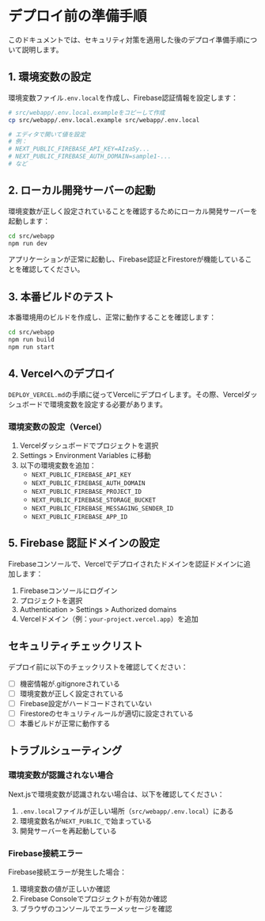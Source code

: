 # デプロイ前の準備手順

このドキュメントでは、セキュリティ対策を適用した後のデプロイ準備手順について説明します。

## 1. 環境変数の設定

環境変数ファイル`.env.local`を作成し、Firebase認証情報を設定します：

```bash
# src/webapp/.env.local.exampleをコピーして作成
cp src/webapp/.env.local.example src/webapp/.env.local

# エディタで開いて値を設定
# 例：
# NEXT_PUBLIC_FIREBASE_API_KEY=AIzaSy...
# NEXT_PUBLIC_FIREBASE_AUTH_DOMAIN=sample1-...
# など
```

## 2. ローカル開発サーバーの起動

環境変数が正しく設定されていることを確認するためにローカル開発サーバーを起動します：

```bash
cd src/webapp
npm run dev
```

アプリケーションが正常に起動し、Firebase認証とFirestoreが機能していることを確認してください。

## 3. 本番ビルドのテスト

本番環境用のビルドを作成し、正常に動作することを確認します：

```bash
cd src/webapp
npm run build
npm run start
```

## 4. Vercelへのデプロイ

`DEPLOY_VERCEL.md`の手順に従ってVercelにデプロイします。その際、Vercelダッシュボードで環境変数を設定する必要があります。

### 環境変数の設定（Vercel）

1. Vercelダッシュボードでプロジェクトを選択
2. Settings > Environment Variables に移動
3. 以下の環境変数を追加：
   - `NEXT_PUBLIC_FIREBASE_API_KEY`
   - `NEXT_PUBLIC_FIREBASE_AUTH_DOMAIN`
   - `NEXT_PUBLIC_FIREBASE_PROJECT_ID`
   - `NEXT_PUBLIC_FIREBASE_STORAGE_BUCKET`
   - `NEXT_PUBLIC_FIREBASE_MESSAGING_SENDER_ID`
   - `NEXT_PUBLIC_FIREBASE_APP_ID`

## 5. Firebase 認証ドメインの設定

Firebaseコンソールで、Vercelでデプロイされたドメインを認証ドメインに追加します：

1. Firebaseコンソールにログイン
2. プロジェクトを選択
3. Authentication > Settings > Authorized domains
4. Vercelドメイン（例：`your-project.vercel.app`）を追加

## セキュリティチェックリスト

デプロイ前に以下のチェックリストを確認してください：

- [ ] 機密情報が.gitignoreされている
- [ ] 環境変数が正しく設定されている
- [ ] Firebase設定がハードコードされていない
- [ ] Firestoreのセキュリティルールが適切に設定されている
- [ ] 本番ビルドが正常に動作する

## トラブルシューティング

### 環境変数が認識されない場合

Next.jsで環境変数が認識されない場合は、以下を確認してください：

1. `.env.local`ファイルが正しい場所（`src/webapp/.env.local`）にある
2. 環境変数名が`NEXT_PUBLIC_`で始まっている
3. 開発サーバーを再起動している

### Firebase接続エラー

Firebase接続エラーが発生した場合：

1. 環境変数の値が正しいか確認
2. Firebase Consoleでプロジェクトが有効か確認
3. ブラウザのコンソールでエラーメッセージを確認